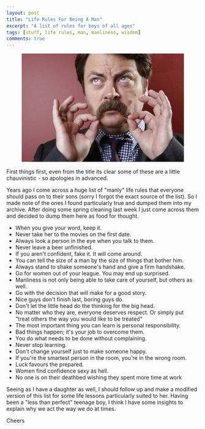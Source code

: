 ```yaml
---
layout: post
title: "Life Rules For Being A Man"
excerpt: "A list of rules for boys of all ages"
tags: [stuff, life rules, man, manliness, wisdom]
comments: true 
---
```

<figure>
    <img src="/images/posts/2016/manliness.jpg">
</figure>

First things first, even from the title its clear some of these are a little chauvinistic - so apologies in advanced.

Years ago I come across a huge list of "manly" life rules that everyone should pass on to their sons (sorry I forgot the exact source of the list). So I made note of the ones I found particularly true and dumped them into my archive. After doing some spring cleaning last week I just come across them and decided to dump them here as food for thought. 

* When you give your word, keep it.
* Never take her to the movies on the first date.
* Always look a person in the eye when you talk to them.
* Never leave a beer unfinished.
* If you aren't confident, fake it. It will come around.
* You can tell the size of a man by the size of things that bother him.
* Always stand to shake someone's hand and give a firm handshake.
* Go for women out of your league. You may end up surprised.
* Manliness is not only being able to take care of yourself, but others as well.
* Go with the decision that will make for a good story.
* Nice guys don't finish last, boring guys do.
* Don't let the little head do the thinking for the big head.
* No matter who they are, everyone deserves respect. Or simply put "treat others the way you would like to be treated"
* The most important thing you can learn is personal responsibility.
* Bad things happen; it's your job to overcome them.
* You do what needs to be done without complaining.
* Never stop learning.
* Don't change yourself just to make someone happy.
* If you're the smartest person in the room, you're in the wrong room.
* Luck favours the prepared.
* Women find confidence sexy as hell.
* No one is on their deathbed wishing they spent more time at work

Seeing as I have a daughter as well, I should follow up and make a modified version of this list for some life lessons particularly suited to her. Having been a "less than perfect" teenage boy, I think I have some insights to explain why we act the way we do at times.

Cheers
